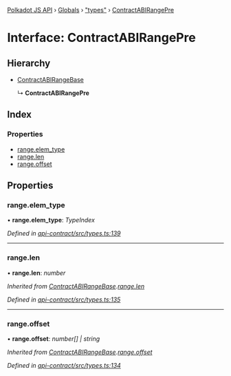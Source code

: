 [Polkadot JS API](../README.md) › [Globals](../globals.md) › ["types"](../modules/_types_.md) › [ContractABIRangePre](_types_.contractabirangepre.md)

# Interface: ContractABIRangePre

## Hierarchy

* [ContractABIRangeBase](_types_.contractabirangebase.md)

  ↳ **ContractABIRangePre**

## Index

### Properties

* [range.elem_type](_types_.contractabirangepre.md#range.elem_type)
* [range.len](_types_.contractabirangepre.md#range.len)
* [range.offset](_types_.contractabirangepre.md#range.offset)

## Properties

###  range.elem_type

• **range.elem_type**: *TypeIndex*

*Defined in [api-contract/src/types.ts:139](https://github.com/polkadot-js/api/blob/da8ff51615/packages/api-contract/src/types.ts#L139)*

___

###  range.len

• **range.len**: *number*

*Inherited from [ContractABIRangeBase](_types_.contractabirangebase.md).[range.len](_types_.contractabirangebase.md#range.len)*

*Defined in [api-contract/src/types.ts:135](https://github.com/polkadot-js/api/blob/da8ff51615/packages/api-contract/src/types.ts#L135)*

___

###  range.offset

• **range.offset**: *number[] | string*

*Inherited from [ContractABIRangeBase](_types_.contractabirangebase.md).[range.offset](_types_.contractabirangebase.md#range.offset)*

*Defined in [api-contract/src/types.ts:134](https://github.com/polkadot-js/api/blob/da8ff51615/packages/api-contract/src/types.ts#L134)*

